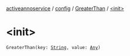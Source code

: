 [activeannoservice](../../index.md) / [config](../index.md) / [GreaterThan](index.md) / [&lt;init&gt;](./-init-.md)

# &lt;init&gt;

`GreaterThan(key: `[`String`](https://kotlinlang.org/api/latest/jvm/stdlib/kotlin/-string/index.html)`, value: `[`Any`](https://kotlinlang.org/api/latest/jvm/stdlib/kotlin/-any/index.html)`)`